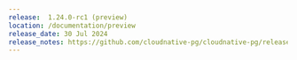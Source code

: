 ```yaml
---
release:  1.24.0-rc1 (preview)
location: /documentation/preview
release_date: 30 Jul 2024
release_notes: https://github.com/cloudnative-pg/cloudnative-pg/releases/tag/v1.24.0-rc1
---
```

